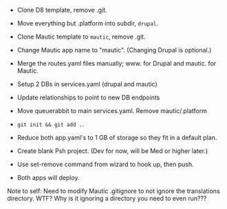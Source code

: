 * Clone D8 template, remove .git.
* Move everything but .platform into subdir, `drupal`.
* Clone Mautic template to `mautic`, remove .git.
* Change Mautic app name to "mautic". (Changing Drupal is optional.)
* Merge the routes.yaml files manually; www. for Drupal and mautic. for Mautic.
* Setup 2 DBs in services.yaml (drupal and mautic)
* Update relationships to point to new DB endpoints
* Move queuerabbit to main services.yaml.  Remove mautic/.platform
* `git init && git add .`.
* Reduce both app.yaml's to 1 GB of storage so they fit in a default plan.

* Create blank Psh project. (Dev for now, will be Med or higher later.)
* Use set-remove command from wizard to hook up, then push.
* Both apps will deploy.


Note to self: Need to modify Mautic .gitignore to not ignore the translations directory.  WTF?  Why is it ignoring a directory you need to even run???
